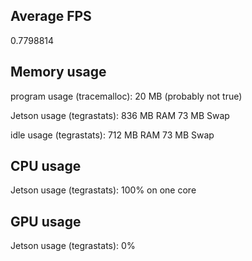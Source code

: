 ## Average FPS
0.7798814

## Memory usage
program usage (tracemalloc): 20 MB (probably not true)

Jetson usage (tegrastats): 836 MB RAM 73 MB Swap

idle usage (tegrastats): 712 MB RAM 73 MB Swap

## CPU usage
Jetson usage (tegrastats): 100% on one core

## GPU usage
Jetson usage (tegrastats): 0%
